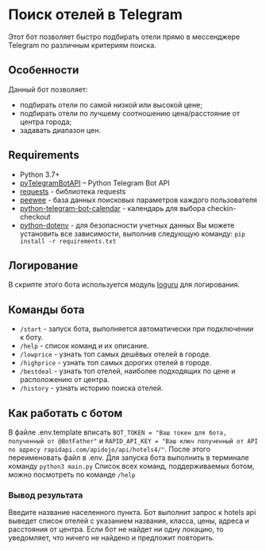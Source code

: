 # Поиск отелей в Telegram

Этот бот позволяет быстро подбирать отели прямо в мессенджере Telegram по различным критериям поиска. 


## Особенности

Данный бот позволяет:
* подбирать отели по самой низкой или высокой цене;
* подбирать отели по лучшему соотношению цена/расстояние от центра города;
* задавать диапазон цен.



## Requirements

* Python 3.7+
* [pyTelegramBotAPI](https://github.com/python-telegram-bot/python-telegram-bot) – Python Telegram Bot API
* [requests](https://github.com/psf/requests) - библиотека requests
* [peewee](http://docs.peewee-orm.com/en/latest/) - база данных поисковых параметров каждого пользователя
* [python-telegram-bot-calendar](https://github.com/artembakhanov/python-telegram-bot-calendar) - календарь для выбора checkin-checkout
* [python-dotenv](https://github.com/theskumar/python-dotenv) - для безопасности учетных данных
Вы можете установить все зависимости, выполнив следующую команду: `pip install -r requirements.txt`

## Логирование

В скрипте этого бота используется модуль [loguru](https://github.com/Delgan/loguru) для логирования.


## Команды бота

* `/start` - запуск бота, выполняется автоматически при подключении к боту.
* `/help` - список команд и их описание.
* `/lowprice` - узнать топ самых дешёвых отелей в городе.
* `/highprice` - узнать топ самых дорогих отелей в городе.
* `/bestdeal` - узнать топ отелей, наиболее подходящих по цене и расположению от центра.
* `/history` - узнать историю поиска отелей.

## Как работать с ботом 
В файле .env.template вписать `BOT_TOKEN = "Ваш токен для бота, полученный от @BotFather"`
и `RAPID_API_KEY = "Ваш ключ полученный от API по адресу rapidapi.com/apidojo/api/hotels4/"`.
После этого переименовать файл в .env.
Для запуска бота выполнить в терминале команду `python3 main.py`
Список всех команд, поддерживаемых ботом, можно посмотреть по команде `/help`

### Вывод результата

Введите название населенного пункта. Бот выполнит запрос к hotels api выведет список отелей с указанием названия, 
класса, цены, адреса и расстояния от центра.
Если бот не найдет ни одну локацию, то уведомляет, что ничего не найдено и предложит повторить.


